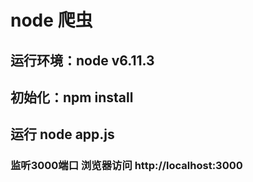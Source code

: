 # node 爬虫

## 运行环境：node v6.11.3
## 初始化：npm install
## 运行 node app.js 
### 监听3000端口 浏览器访问 http://localhost:3000


